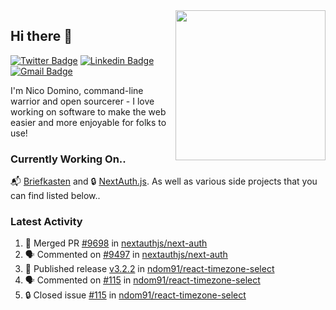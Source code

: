 <img align="right" src="https://user-images.githubusercontent.com/7415984/172472491-91b16eac-fa22-4ecf-92df-d687139fd1f9.gif" width="240" />

## Hi there 👋

[![Twitter Badge](https://img.shields.io/badge/-@ndom91-1ca0f1?style=flat-square&labelColor=1ca0f1&logo=twitter&logoColor=white&link=https://twitter.com/ndom91)](https://twitter.com/ndom91) [![Linkedin Badge](https://img.shields.io/badge/-ndom91-blue?style=flat-square&logo=Linkedin&logoColor=white&link=https://www.linkedin.com/in/ndom91/)](https://www.linkedin.com/in/ndom91/) [![Gmail Badge](https://img.shields.io/badge/-yo@ndo.dev-c14438?style=flat-square&logo=mail.ru&logoColor=white&link=mailto:yo@ndo.dev)](mailto:yo@ndo.dev)

I'm Nico Domino, command-line warrior and open sourcerer - I love working on software to make the web easier and more enjoyable for folks to use! 

### Currently Working On..

📬 [Briefkasten](https://briefkastenhq.com) and 🔒 [NextAuth.js](https://github.com/nextauthjs/next-auth). As well as various side projects that you can find listed below..

<!--START_SECTION_PROFILE_VIEWS:readme-info-->
<!--END_SECTION_PROFILE_VIEWS:readme-info-->

<!--START_SECTION_DAILY_COMMIT:readme-info-->
<!--END_SECTION_DAILY_COMMIT:readme-info-->

<!--START_SECTION_WEEKLY_COMMIT:readme-info-->
<!--END_SECTION_WEEKLY_COMMIT:readme-info-->

### Latest Activity

<!--START_SECTION:activity-->
1. 🎉 Merged PR [#9698](https://github.com/nextauthjs/next-auth/pull/9698) in [nextauthjs/next-auth](https://github.com/nextauthjs/next-auth)
2. 🗣 Commented on [#9497](https://github.com/nextauthjs/next-auth/pull/9497#issuecomment-1902480184) in [nextauthjs/next-auth](https://github.com/nextauthjs/next-auth)
3. 🚀 Published release [v3.2.2](https://github.com/ndom91/react-timezone-select/releases/tag/v3.2.2) in [ndom91/react-timezone-select](https://github.com/ndom91/react-timezone-select)
4. 🗣 Commented on [#115](https://github.com/ndom91/react-timezone-select/issues/115#issuecomment-1902466004) in [ndom91/react-timezone-select](https://github.com/ndom91/react-timezone-select)
5. 🔒 Closed issue [#115](https://github.com/ndom91/react-timezone-select/issues/115) in [ndom91/react-timezone-select](https://github.com/ndom91/react-timezone-select)
<!--END_SECTION:activity-->
